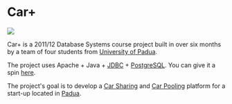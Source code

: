 # Car+
<img src="https://raw.github.com/zntfdr/car-plus/master/test/WebContent/img/announce.png">

Car+ is a 2011/12 Database Systems course project built in over six months by a team of four students from [University of Padua][unipdhomepage].

The project uses Apache + Java + [JDBC][jdbcwiki] + [PostgreSQL][postgresqlwiki]. You can give it a spin [here][carplussite]. 

The project's goal is to develop a [Car Sharing][carsharingwiki] and [Car Pooling][carpoolwiki] platform for a start-up located in [Padua][paduagooglemaps].

[unipdhomepage]: http://www.unipd.it
[jdbcwiki]: http://en.wikipedia.org/wiki/JDBC
[postgresqlwiki]: http://en.wikipedia.org/wiki/PostgreSQL
[carplussite]: http://dbstud.dei.unipd.it:8080/CarPlus/jsp/
[carsharingwiki]: http://en.wikipedia.org/wiki/Car_Sharing
[carpoolwiki]: http://en.wikipedia.org/wiki/Car_pooling
[paduagooglemaps]: http://goo.gl/maps/3Ovss
